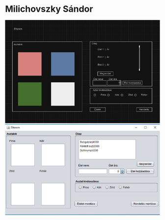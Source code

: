 # Milichovszky Sándor

![alt text](https://github.com/Horizon719/Etterem/blob/main/kepek/drotvaz.png?raw=true)
![alt text](https://github.com/Horizon719/Etterem/blob/main/kepek/program.png?raw=true)